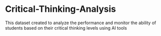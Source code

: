 # Critical-Thinking-Analysis
This dataset created to analyze the performance and monitor the ability of students based on their critical thinking levels using AI tools
